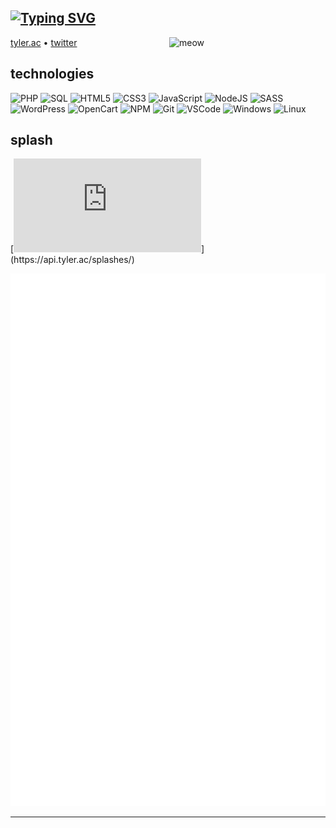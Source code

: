 [![Typing SVG](https://readme-typing-svg.herokuapp.com?font=comfortaa&color=%232EA928&size=24&center=true&vCenter=true&width=970&lines=tyler;manatee;internet+janitor;web+dev;motivational+speaker+when+paid)](https://git.io/typing-svg)
---

<!-- markdownlint-disable MD033 -->
<a href="https://placekitten.com/"><img src="https://placekitten.com/720/1080?image=4" width="250" align="right" alt="meow"/></a>
<!-- markdownlint-enable MD033 -->

[tyler.ac](https://tyler.ac) • [twitter](https://twitter.com/tjamesop)

## technologies

![PHP](https://img.icons8.com/color/30/php.png)
![SQL](https://img.icons8.com/color/30/sql.png)
![HTML5](https://img.icons8.com/color/30/html-5.png)
![CSS3](https://img.icons8.com/color/30/css3.png)
![JavaScript](https://img.icons8.com/color/30/javascript.png)
![NodeJS](https://img.icons8.com/color/30/nodejs.png)
![SASS](https://img.icons8.com/color/30/sass.png)
![WordPress](https://img.icons8.com/color/30/wordpress.png)
![OpenCart](https://img.icons8.com/color/30/opencart.png)
![NPM](https://img.icons8.com/color/30/npm.png)
![Git](https://img.icons8.com/color/30/git.png)
![VSCode](https://img.icons8.com/color/30/visual-studio-code-2019.png)
![Windows](https://img.icons8.com/color/30/windows-10.png)
![Linux](https://img.icons8.com/color/30/linux.png)

## splash

[![Splash](https://api.tyler.ac/github/shield.php?)](https://api.tyler.ac/splashes/)

<!--START_SECTION:activity-->

![Metrics](https://github.com/BigManatee/BigManatee/blob/main/github-metrics.svg)

---
